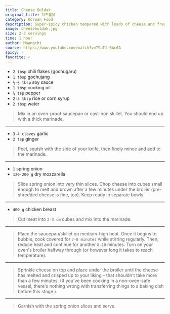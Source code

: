 ```yaml
---
title: Cheese Buldak
original_title: 치즈불닭
category: Korean Food
description: Super-spicy chicken tempered with loads of cheese and fresh spring onions. Serve with rice and a light salad – or, better yet, an assortment of side dishes.
image: cheesebuldak.jpg
size: 2-3 servings
time: 1 hour
author: Maangchi
source: https://www.youtube.com/watch?v=T9uI1-6Ac6A
spicy: ✓
favorite: ✓
---
```


* `2 tbsp` chili flakes (gochugaru)
* `1 tbsp` gochujang
* `½-⅔ tbsp` soy sauce
* `1 tbsp` cooking oil
* `¼ tsp` pepper
* `2-3 tbsp` rice or corn syrup
* `2 tbsp` water

> Mix in an oven-proof saucepan or cast-iron skillet.
> You should end up with a thick marinade.

---

* `3-4 cloves` garlic
* `2 tsp` ginger

> Peel, squish with the side of your knife, then finely mince and add to the marinade.

---

* `1` spring onion
* `120-200 g` dry mozzarella

> Slice spring onion into very thin slices. Chop cheese into cubes small enough to melt and brown after a few minutes under the broiler (pre-shredded cheese is fine, too). Keep ready in separate bowls.

---

* `400 g` chicken breast

> Cut meat into `2-3 cm` cubes and mix into the marinade.

---

> Place the saucepan/skillet on medium-high heat. Once it begins to bubble, cook covered for `7-8 minutes` while stirring regularly. Then, reduce heat and continue for another `8-10` minutes. Turn on your oven's broiler halfway through (or however long it takes to reach temperature).

---

> Sprinkle cheese on top and place under the broiler until the cheese has melted and crisped up to your liking – that shouldn't take more than a few minutes. (If you've been cooking in a non-oven-safe vessel, there's nothing wrong with transferring things to a baking dish before this stage.)

---

> Garnish with the spring onion slices and serve.
